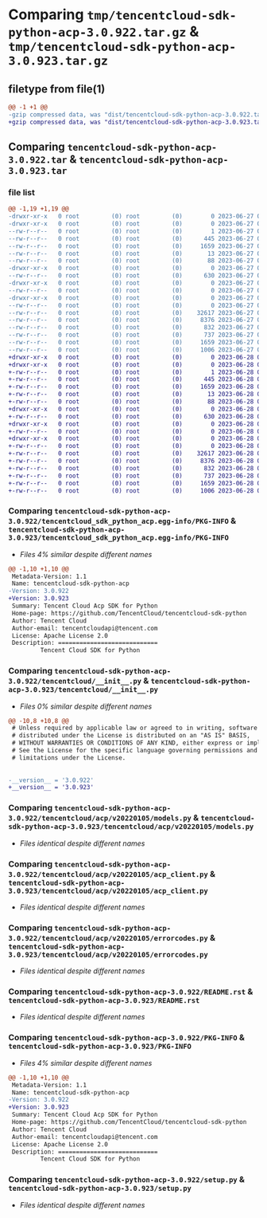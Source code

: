 # Comparing `tmp/tencentcloud-sdk-python-acp-3.0.922.tar.gz` & `tmp/tencentcloud-sdk-python-acp-3.0.923.tar.gz`

## filetype from file(1)

```diff
@@ -1 +1 @@
-gzip compressed data, was "dist/tencentcloud-sdk-python-acp-3.0.922.tar", last modified: Tue Jun 27 00:15:46 2023, max compression
+gzip compressed data, was "dist/tencentcloud-sdk-python-acp-3.0.923.tar", last modified: Wed Jun 28 00:17:40 2023, max compression
```

## Comparing `tencentcloud-sdk-python-acp-3.0.922.tar` & `tencentcloud-sdk-python-acp-3.0.923.tar`

### file list

```diff
@@ -1,19 +1,19 @@
-drwxr-xr-x   0 root         (0) root         (0)        0 2023-06-27 00:15:46.000000 tencentcloud-sdk-python-acp-3.0.922/
-drwxr-xr-x   0 root         (0) root         (0)        0 2023-06-27 00:15:46.000000 tencentcloud-sdk-python-acp-3.0.922/tencentcloud_sdk_python_acp.egg-info/
--rw-r--r--   0 root         (0) root         (0)        1 2023-06-27 00:15:46.000000 tencentcloud-sdk-python-acp-3.0.922/tencentcloud_sdk_python_acp.egg-info/dependency_links.txt
--rw-r--r--   0 root         (0) root         (0)      445 2023-06-27 00:15:46.000000 tencentcloud-sdk-python-acp-3.0.922/tencentcloud_sdk_python_acp.egg-info/SOURCES.txt
--rw-r--r--   0 root         (0) root         (0)     1659 2023-06-27 00:15:46.000000 tencentcloud-sdk-python-acp-3.0.922/tencentcloud_sdk_python_acp.egg-info/PKG-INFO
--rw-r--r--   0 root         (0) root         (0)       13 2023-06-27 00:15:46.000000 tencentcloud-sdk-python-acp-3.0.922/tencentcloud_sdk_python_acp.egg-info/top_level.txt
--rw-r--r--   0 root         (0) root         (0)       88 2023-06-27 00:15:46.000000 tencentcloud-sdk-python-acp-3.0.922/setup.cfg
-drwxr-xr-x   0 root         (0) root         (0)        0 2023-06-27 00:15:46.000000 tencentcloud-sdk-python-acp-3.0.922/tencentcloud/
--rw-r--r--   0 root         (0) root         (0)      630 2023-06-27 00:15:45.000000 tencentcloud-sdk-python-acp-3.0.922/tencentcloud/__init__.py
-drwxr-xr-x   0 root         (0) root         (0)        0 2023-06-27 00:15:46.000000 tencentcloud-sdk-python-acp-3.0.922/tencentcloud/acp/
--rw-r--r--   0 root         (0) root         (0)        0 2023-06-27 00:15:45.000000 tencentcloud-sdk-python-acp-3.0.922/tencentcloud/acp/__init__.py
-drwxr-xr-x   0 root         (0) root         (0)        0 2023-06-27 00:15:46.000000 tencentcloud-sdk-python-acp-3.0.922/tencentcloud/acp/v20220105/
--rw-r--r--   0 root         (0) root         (0)        0 2023-06-27 00:15:45.000000 tencentcloud-sdk-python-acp-3.0.922/tencentcloud/acp/v20220105/__init__.py
--rw-r--r--   0 root         (0) root         (0)    32617 2023-06-27 00:15:45.000000 tencentcloud-sdk-python-acp-3.0.922/tencentcloud/acp/v20220105/models.py
--rw-r--r--   0 root         (0) root         (0)     8376 2023-06-27 00:15:45.000000 tencentcloud-sdk-python-acp-3.0.922/tencentcloud/acp/v20220105/acp_client.py
--rw-r--r--   0 root         (0) root         (0)      832 2023-06-27 00:15:45.000000 tencentcloud-sdk-python-acp-3.0.922/tencentcloud/acp/v20220105/errorcodes.py
--rw-r--r--   0 root         (0) root         (0)      737 2023-06-27 00:15:45.000000 tencentcloud-sdk-python-acp-3.0.922/README.rst
--rw-r--r--   0 root         (0) root         (0)     1659 2023-06-27 00:15:46.000000 tencentcloud-sdk-python-acp-3.0.922/PKG-INFO
--rw-r--r--   0 root         (0) root         (0)     1006 2023-06-27 00:15:45.000000 tencentcloud-sdk-python-acp-3.0.922/setup.py
+drwxr-xr-x   0 root         (0) root         (0)        0 2023-06-28 00:17:40.000000 tencentcloud-sdk-python-acp-3.0.923/
+drwxr-xr-x   0 root         (0) root         (0)        0 2023-06-28 00:17:40.000000 tencentcloud-sdk-python-acp-3.0.923/tencentcloud_sdk_python_acp.egg-info/
+-rw-r--r--   0 root         (0) root         (0)        1 2023-06-28 00:17:40.000000 tencentcloud-sdk-python-acp-3.0.923/tencentcloud_sdk_python_acp.egg-info/dependency_links.txt
+-rw-r--r--   0 root         (0) root         (0)      445 2023-06-28 00:17:40.000000 tencentcloud-sdk-python-acp-3.0.923/tencentcloud_sdk_python_acp.egg-info/SOURCES.txt
+-rw-r--r--   0 root         (0) root         (0)     1659 2023-06-28 00:17:40.000000 tencentcloud-sdk-python-acp-3.0.923/tencentcloud_sdk_python_acp.egg-info/PKG-INFO
+-rw-r--r--   0 root         (0) root         (0)       13 2023-06-28 00:17:40.000000 tencentcloud-sdk-python-acp-3.0.923/tencentcloud_sdk_python_acp.egg-info/top_level.txt
+-rw-r--r--   0 root         (0) root         (0)       88 2023-06-28 00:17:40.000000 tencentcloud-sdk-python-acp-3.0.923/setup.cfg
+drwxr-xr-x   0 root         (0) root         (0)        0 2023-06-28 00:17:40.000000 tencentcloud-sdk-python-acp-3.0.923/tencentcloud/
+-rw-r--r--   0 root         (0) root         (0)      630 2023-06-28 00:17:40.000000 tencentcloud-sdk-python-acp-3.0.923/tencentcloud/__init__.py
+drwxr-xr-x   0 root         (0) root         (0)        0 2023-06-28 00:17:40.000000 tencentcloud-sdk-python-acp-3.0.923/tencentcloud/acp/
+-rw-r--r--   0 root         (0) root         (0)        0 2023-06-28 00:17:40.000000 tencentcloud-sdk-python-acp-3.0.923/tencentcloud/acp/__init__.py
+drwxr-xr-x   0 root         (0) root         (0)        0 2023-06-28 00:17:40.000000 tencentcloud-sdk-python-acp-3.0.923/tencentcloud/acp/v20220105/
+-rw-r--r--   0 root         (0) root         (0)        0 2023-06-28 00:17:40.000000 tencentcloud-sdk-python-acp-3.0.923/tencentcloud/acp/v20220105/__init__.py
+-rw-r--r--   0 root         (0) root         (0)    32617 2023-06-28 00:17:40.000000 tencentcloud-sdk-python-acp-3.0.923/tencentcloud/acp/v20220105/models.py
+-rw-r--r--   0 root         (0) root         (0)     8376 2023-06-28 00:17:40.000000 tencentcloud-sdk-python-acp-3.0.923/tencentcloud/acp/v20220105/acp_client.py
+-rw-r--r--   0 root         (0) root         (0)      832 2023-06-28 00:17:40.000000 tencentcloud-sdk-python-acp-3.0.923/tencentcloud/acp/v20220105/errorcodes.py
+-rw-r--r--   0 root         (0) root         (0)      737 2023-06-28 00:17:40.000000 tencentcloud-sdk-python-acp-3.0.923/README.rst
+-rw-r--r--   0 root         (0) root         (0)     1659 2023-06-28 00:17:40.000000 tencentcloud-sdk-python-acp-3.0.923/PKG-INFO
+-rw-r--r--   0 root         (0) root         (0)     1006 2023-06-28 00:17:40.000000 tencentcloud-sdk-python-acp-3.0.923/setup.py
```

### Comparing `tencentcloud-sdk-python-acp-3.0.922/tencentcloud_sdk_python_acp.egg-info/PKG-INFO` & `tencentcloud-sdk-python-acp-3.0.923/tencentcloud_sdk_python_acp.egg-info/PKG-INFO`

 * *Files 4% similar despite different names*

```diff
@@ -1,10 +1,10 @@
 Metadata-Version: 1.1
 Name: tencentcloud-sdk-python-acp
-Version: 3.0.922
+Version: 3.0.923
 Summary: Tencent Cloud Acp SDK for Python
 Home-page: https://github.com/TencentCloud/tencentcloud-sdk-python
 Author: Tencent Cloud
 Author-email: tencentcloudapi@tencent.com
 License: Apache License 2.0
 Description: ============================
         Tencent Cloud SDK for Python
```

### Comparing `tencentcloud-sdk-python-acp-3.0.922/tencentcloud/__init__.py` & `tencentcloud-sdk-python-acp-3.0.923/tencentcloud/__init__.py`

 * *Files 0% similar despite different names*

```diff
@@ -10,8 +10,8 @@
 # Unless required by applicable law or agreed to in writing, software
 # distributed under the License is distributed on an "AS IS" BASIS,
 # WITHOUT WARRANTIES OR CONDITIONS OF ANY KIND, either express or implied.
 # See the License for the specific language governing permissions and
 # limitations under the License.
 
 
-__version__ = '3.0.922'
+__version__ = '3.0.923'
```

### Comparing `tencentcloud-sdk-python-acp-3.0.922/tencentcloud/acp/v20220105/models.py` & `tencentcloud-sdk-python-acp-3.0.923/tencentcloud/acp/v20220105/models.py`

 * *Files identical despite different names*

### Comparing `tencentcloud-sdk-python-acp-3.0.922/tencentcloud/acp/v20220105/acp_client.py` & `tencentcloud-sdk-python-acp-3.0.923/tencentcloud/acp/v20220105/acp_client.py`

 * *Files identical despite different names*

### Comparing `tencentcloud-sdk-python-acp-3.0.922/tencentcloud/acp/v20220105/errorcodes.py` & `tencentcloud-sdk-python-acp-3.0.923/tencentcloud/acp/v20220105/errorcodes.py`

 * *Files identical despite different names*

### Comparing `tencentcloud-sdk-python-acp-3.0.922/README.rst` & `tencentcloud-sdk-python-acp-3.0.923/README.rst`

 * *Files identical despite different names*

### Comparing `tencentcloud-sdk-python-acp-3.0.922/PKG-INFO` & `tencentcloud-sdk-python-acp-3.0.923/PKG-INFO`

 * *Files 4% similar despite different names*

```diff
@@ -1,10 +1,10 @@
 Metadata-Version: 1.1
 Name: tencentcloud-sdk-python-acp
-Version: 3.0.922
+Version: 3.0.923
 Summary: Tencent Cloud Acp SDK for Python
 Home-page: https://github.com/TencentCloud/tencentcloud-sdk-python
 Author: Tencent Cloud
 Author-email: tencentcloudapi@tencent.com
 License: Apache License 2.0
 Description: ============================
         Tencent Cloud SDK for Python
```

### Comparing `tencentcloud-sdk-python-acp-3.0.922/setup.py` & `tencentcloud-sdk-python-acp-3.0.923/setup.py`

 * *Files identical despite different names*

